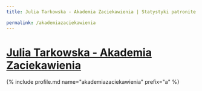 ```yaml
---
title: Julia Tarkowska - Akademia Zaciekawienia | Statystyki patronite.pl | Patromierz

permalink: /akademiazaciekawienia
---
```


# [Julia Tarkowska - Akademia Zaciekawienia](https://patronite.pl/akademiazaciekawienia)

{% include profile.md name="akademiazaciekawienia" prefix="a" %}
